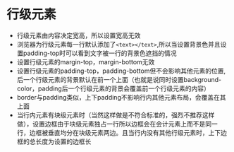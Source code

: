 # 行级元素
* 行级元素由内容决定宽高，所以设置宽高无效
* 浏览器为行级元素每一行默认添加了`<text></text>`,所以当设置背景色并且设置padding-top时可以看到文字被一行的背景色遮挡的情况
* 设置行级元素的margin-top，margin-bottom无效
* 设置行级元素的padding-top，padding-bottom但不会影响其他元素的位置,后一个行级元素的背景默认在前一个上面（也就是说同时设置background-color，padding后一个行级元素的背景会覆盖前一个行级元素的内容）
* border与padding类似，上下padding不影响行内其他元素布局，会覆盖在其上面
* 当行内元素有块级元素时（当然这样做是不符合标准的，强烈不推荐这样做），设置边框由于块级元素独占一行所以边框会在会计元素上而不是同一行，边框被垂直均分在块级元素两边。且当行内没有其他行级元素时，上下边框的总长度为设置的边框长